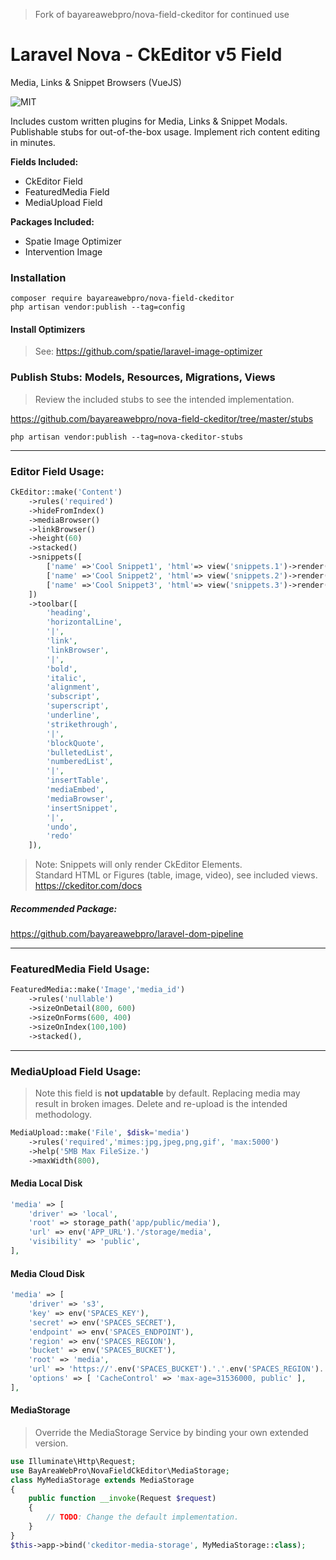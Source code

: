 
> Fork of bayareawebpro/nova-field-ckeditor for continued use

# Laravel Nova - CkEditor v5 Field
Media, Links & Snippet Browsers (VueJS)

![MIT](https://img.shields.io/badge/License-MIT-success.svg)

Includes custom written plugins for Media, Links & Snippet Modals.
Publishable stubs for out-of-the-box usage. Implement rich content editing in minutes.

**Fields Included:** 
- CkEditor Field
- FeaturedMedia Field
- MediaUpload Field

**Packages Included:** 
- Spatie Image Optimizer
- Intervention Image

### Installation
```shell script
composer require bayareawebpro/nova-field-ckeditor
php artisan vendor:publish --tag=config
```

#### Install Optimizers

> See: https://github.com/spatie/laravel-image-optimizer

### Publish Stubs: Models, Resources, Migrations, Views

> Review the included stubs to see the intended implementation.

https://github.com/bayareawebpro/nova-field-ckeditor/tree/master/stubs

```shell script
php artisan vendor:publish --tag=nova-ckeditor-stubs
```

---

### Editor Field Usage:
```php
CkEditor::make('Content')
    ->rules('required')
    ->hideFromIndex()
    ->mediaBrowser()
    ->linkBrowser()
    ->height(60)
    ->stacked()
    ->snippets([
        ['name' =>'Cool Snippet1', 'html'=> view('snippets.1')->render()],
        ['name' =>'Cool Snippet2', 'html'=> view('snippets.2')->render()],
        ['name' =>'Cool Snippet3', 'html'=> view('snippets.3')->render()],
    ])
    ->toolbar([
        'heading',
        'horizontalLine',
        '|',
        'link',
        'linkBrowser',
        '|',
        'bold',
        'italic',
        'alignment',
        'subscript',
        'superscript',
        'underline',
        'strikethrough',
        '|',
        'blockQuote',
        'bulletedList',
        'numberedList',
        '|',
        'insertTable',
        'mediaEmbed',
        'mediaBrowser',
        'insertSnippet',
        '|',
        'undo',
        'redo'
    ]),
```

> Note: Snippets will only render CkEditor Elements.  
> Standard HTML or Figures (table, image, video), see included views.
> https://ckeditor.com/docs

##### Recommended Package: 
https://github.com/bayareawebpro/laravel-dom-pipeline

---

### FeaturedMedia Field Usage:

```php
FeaturedMedia::make('Image','media_id')
    ->rules('nullable')
    ->sizeOnDetail(800, 600)
    ->sizeOnForms(600, 400)
    ->sizeOnIndex(100,100)
    ->stacked(),
```

---

### MediaUpload Field Usage:

> Note this field is **not updatable** by default. 
> Replacing media may result in broken images.
> Delete and re-upload is the intended methodology.

```php
MediaUpload::make('File', $disk='media')
    ->rules('required','mimes:jpg,jpeg,png,gif', 'max:5000')
    ->help('5MB Max FileSize.')
    ->maxWidth(800),
```

#### Media Local Disk
```php
'media' => [
    'driver' => 'local',
    'root' => storage_path('app/public/media'),
    'url' => env('APP_URL').'/storage/media',
    'visibility' => 'public',
],
```

#### Media Cloud Disk
```php
'media' => [
    'driver' => 's3',
    'key' => env('SPACES_KEY'),
    'secret' => env('SPACES_SECRET'),
    'endpoint' => env('SPACES_ENDPOINT'),
    'region' => env('SPACES_REGION'),
    'bucket' => env('SPACES_BUCKET'),
    'root' => 'media',
    'url' => 'https://'.env('SPACES_BUCKET').'.'.env('SPACES_REGION').'.cdn.digitaloceanspaces.com/media',
    'options' => [ 'CacheControl' => 'max-age=31536000, public' ],
],
```

#### MediaStorage 

> Override the MediaStorage Service by binding your own extended version.

```php
use Illuminate\Http\Request;
use BayAreaWebPro\NovaFieldCkEditor\MediaStorage;
class MyMediaStorage extends MediaStorage
{
    public function __invoke(Request $request)
    {
        // TODO: Change the default implementation.
    }
}
$this->app->bind('ckeditor-media-storage', MyMediaStorage::class);
```
